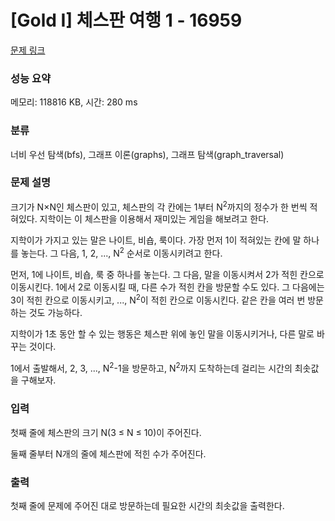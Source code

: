 # [Gold I] 체스판 여행 1 - 16959 

[문제 링크](https://www.acmicpc.net/problem/16959) 

### 성능 요약

메모리: 118816 KB, 시간: 280 ms

### 분류

너비 우선 탐색(bfs), 그래프 이론(graphs), 그래프 탐색(graph_traversal)

### 문제 설명

<p>크기가 N×N인 체스판이 있고, 체스판의 각 칸에는 1부터 N<sup>2</sup>까지의 정수가 한 번씩 적혀있다. 지학이는 이 체스판을 이용해서 재미있는 게임을 해보려고 한다.</p>

<p>지학이가 가지고 있는 말은 나이트, 비숍, 룩이다. 가장 먼저 1이 적혀있는 칸에 말 하나를 놓는다. 그 다음, 1, 2, ..., N<sup>2</sup> 순서로 이동시키려고 한다.</p>

<p>먼저, 1에 나이트, 비숍, 룩 중 하나를 놓는다. 그 다음, 말을 이동시켜서 2가 적힌 칸으로 이동시킨다. 1에서 2로 이동시킬 때, 다른 수가 적힌 칸을 방문할 수도 있다. 그 다음에는 3이 적힌 칸으로 이동시키고, ..., N<sup>2</sup>이 적힌 칸으로 이동시킨다. 같은 칸을 여러 번 방문하는 것도 가능하다.</p>

<p>지학이가 1초 동안 할 수 있는 행동은 체스판 위에 놓인 말을 이동시키거나, 다른 말로 바꾸는 것이다.</p>

<p>1에서 출발해서, 2, 3, ..., N<sup>2</sup>-1을 방문하고, N<sup>2</sup>까지 도착하는데 걸리는 시간의 최솟값을 구해보자.</p>

### 입력 

 <p>첫째 줄에 체스판의 크기 N(3 ≤ N ≤ 10)이 주어진다.</p>

<p>둘째 줄부터 N개의 줄에 체스판에 적힌 수가 주어진다.</p>

### 출력 

 <p>첫째 줄에 문제에 주어진 대로 방문하는데 필요한 시간의 최솟값을 출력한다. </p>

